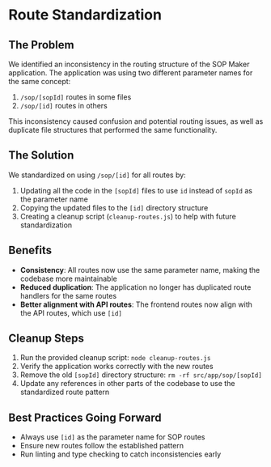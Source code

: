 # Route Standardization

## The Problem

We identified an inconsistency in the routing structure of the SOP Maker application. The application was using two different parameter names for the same concept:

1. `/sop/[sopId]` routes in some files
2. `/sop/[id]` routes in others

This inconsistency caused confusion and potential routing issues, as well as duplicate file structures that performed the same functionality.

## The Solution

We standardized on using `/sop/[id]` for all routes by:

1. Updating all the code in the `[sopId]` files to use `id` instead of `sopId` as the parameter name
2. Copying the updated files to the `[id]` directory structure
3. Creating a cleanup script (`cleanup-routes.js`) to help with future standardization

## Benefits

- **Consistency**: All routes now use the same parameter name, making the codebase more maintainable
- **Reduced duplication**: The application no longer has duplicated route handlers for the same routes
- **Better alignment with API routes**: The frontend routes now align with the API routes, which use `[id]`

## Cleanup Steps

1. Run the provided cleanup script: `node cleanup-routes.js`
2. Verify the application works correctly with the new routes 
3. Remove the old `[sopId]` directory structure: `rm -rf src/app/sop/[sopId]`
4. Update any references in other parts of the codebase to use the standardized route pattern

## Best Practices Going Forward

- Always use `[id]` as the parameter name for SOP routes
- Ensure new routes follow the established pattern
- Run linting and type checking to catch inconsistencies early 